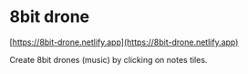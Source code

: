 # 8bit drone

[https://8bit-drone.netlify.app](https://8bit-drone.netlify.app)

Create 8bit drones (music) by clicking on notes tiles.
